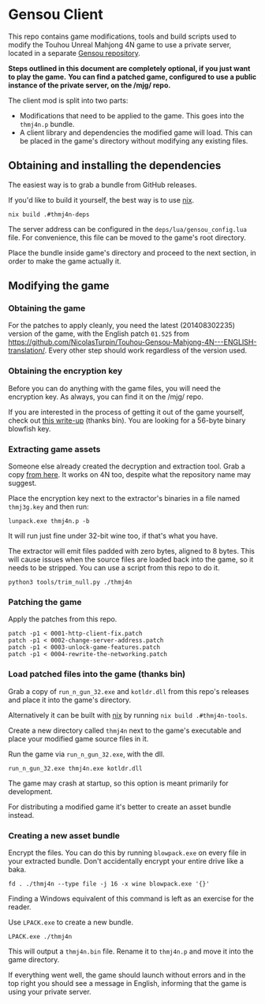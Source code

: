 # Gensou Client
This repo contains game modifications, tools and build scripts used to modify the Touhou Unreal Mahjong 4N game to use a private server,
located in a separate [Gensou repository](https://github.com/touhoumj/gensou).

**Steps outlined in this document are completely optional, if you just want to play the game.**
**You can find a patched game, configured to use a public instance of the private server, on the /mjg/ repo.**

The client mod is split into two parts:
- Modifications that need to be applied to the game. This goes into the `thmj4n.p` bundle.
- A client library and dependencies the modified game will load. This can be placed in the game's directory without modifying any existing files.

## Obtaining and installing the dependencies
The easiest way is to grab a bundle from GitHub releases.

If you'd like to build it yourself, the best way is to use [nix](https://nixos.org/).
```
nix build .#thmj4n-deps
```

The server address can be configured in the `deps/lua/gensou_config.lua` file.
For convenience, this file can be moved to the game's root directory.

Place the bundle inside game's directory and proceed to the next section, in order to make the game actually it.

## Modifying the game

### Obtaining the game
For the patches to apply cleanly, you need the latest (201408302235) version of the game, with the English patch `01.525` from https://github.com/NicolasTurpin/Touhou-Gensou-Mahjong-4N---ENGLISH-translation/.
Every other step should work regardless of the version used.

### Obtaining the encryption key
Before you can do anything with the game files, you will need the encryption key.
As always, you can find it on the /mjg/ repo.

If you are interested in the process of getting it out of the game yourself, check out [this write-up](key_extraction_writeup.md) (thanks bin).
You are looking for a 56-byte binary blowfish key.

### Extracting game assets
Someone else already created the decryption and extraction tool. Grab a copy [from here](https://github.com/theKeithD/thmj3g-tools/).
It works on 4N too, despite what the repository name may suggest.

Place the encryption key next to the extractor's binaries in a file named `thmj3g.key` and then run:
```
lunpack.exe thmj4n.p -b
```
It will run just fine under 32-bit wine too, if that's what you have.

The extractor will emit files padded with zero bytes, aligned to 8 bytes.
This will cause issues when the source files are loaded back into the game, so it needs to be stripped. You can use a script from this repo to do it.
```
python3 tools/trim_null.py ./thmj4n
```

### Patching the game
Apply the patches from this repo.
```
patch -p1 < 0001-http-client-fix.patch
patch -p1 < 0002-change-server-address.patch
patch -p1 < 0003-unlock-game-features.patch
patch -p1 < 0004-rewrite-the-networking.patch
```

### Load patched files into the game (thanks bin)
Grab a copy of `run_n_gun_32.exe` and `kotldr.dll` from this repo's releases and place it into the game's directory.

Alternatively it can be built with [nix](https://nixos.org/) by running `nix build .#thmj4n-tools`.

Create a new directory called `thmj4n` next to the game's executable and place your modified game source files in it.

Run the game via `run_n_gun_32.exe`, with the dll.
```
run_n_gun_32.exe thmj4n.exe kotldr.dll
```

The game may crash at startup, so this option is meant primarily for development.

For distributing a modified game it's better to create an asset bundle instead.

### Creating a new asset bundle
Encrypt the files.
You can do this by running `blowpack.exe` on every file in your extracted bundle.
Don't accidentally encrypt your entire drive like a baka.
```
fd . ./thmj4n --type file -j 16 -x wine blowpack.exe '{}'
```
Finding a Windows equivalent of this command is left as an exercise for the reader.

Use `LPACK.exe` to create a new bundle.
```
LPACK.exe ./thmj4n
```
This will output a `thmj4n.bin` file. Rename it to `thmj4n.p` and move it into the game directory.

If everything went well, the game should launch without errors and in the top right you should see a message in English, informing that the game is using your private server.
